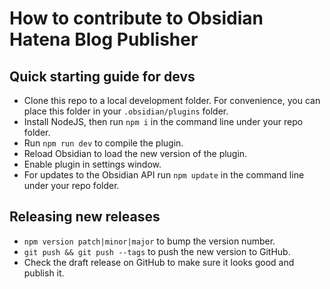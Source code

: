 # How to contribute to Obsidian Hatena Blog Publisher

## Quick starting guide for devs

- Clone this repo to a local development folder. For convenience, you can place this folder in your `.obsidian/plugins` folder.
- Install NodeJS, then run `npm i` in the command line under your repo folder.
- Run `npm run dev` to compile the plugin.
- Reload Obsidian to load the new version of the plugin.
- Enable plugin in settings window.
- For updates to the Obsidian API run `npm update` in the command line under your repo folder.

## Releasing new releases

- `npm version patch|minor|major` to bump the version number.
- `git push && git push --tags` to push the new version to GitHub.
- Check the draft release on GitHub to make sure it looks good and publish it.
